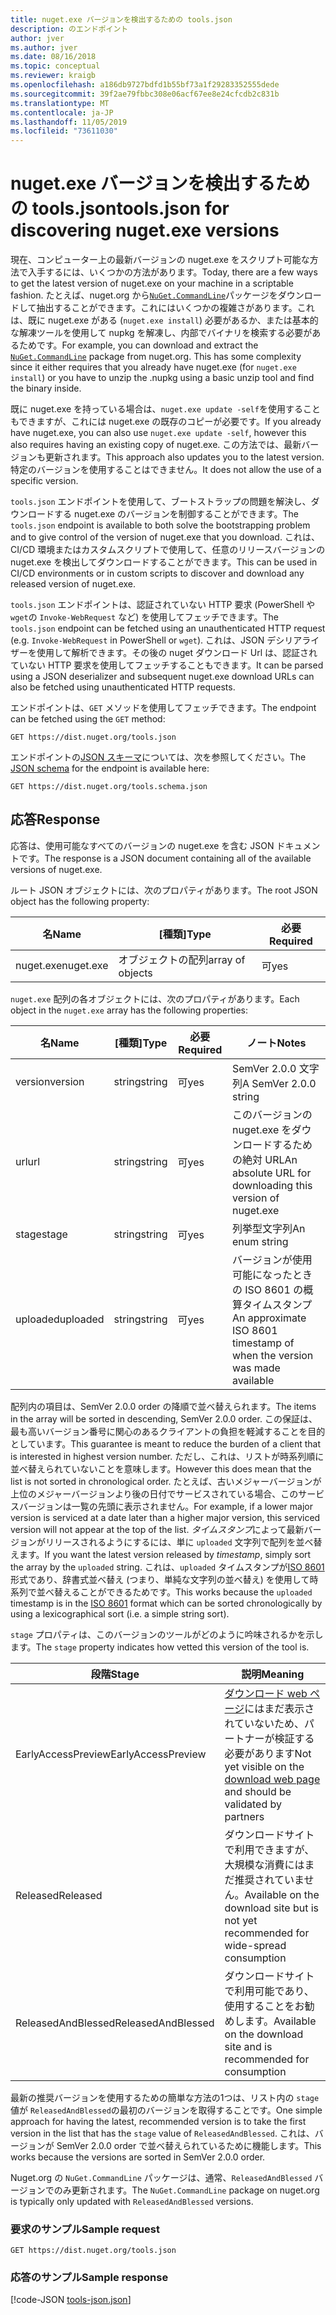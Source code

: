 ```yaml
---
title: nuget.exe バージョンを検出するための tools.json
description: のエンドポイント
author: jver
ms.author: jver
ms.date: 08/16/2018
ms.topic: conceptual
ms.reviewer: kraigb
ms.openlocfilehash: a186db9727bdfd1b55bf73a1f29283352555dede
ms.sourcegitcommit: 39f2ae79fbbc308e06acf67ee8e24cfcdb2c831b
ms.translationtype: MT
ms.contentlocale: ja-JP
ms.lasthandoff: 11/05/2019
ms.locfileid: "73611030"
---
```

# <a name="toolsjson-for-discovering-nugetexe-versions"></a><span data-ttu-id="c2b2f-103">nuget.exe バージョンを検出するための tools.json</span><span class="sxs-lookup"><span data-stu-id="c2b2f-103">tools.json for discovering nuget.exe versions</span></span>

<span data-ttu-id="c2b2f-104">現在、コンピューター上の最新バージョンの nuget.exe をスクリプト可能な方法で入手するには、いくつかの方法があります。</span><span class="sxs-lookup"><span data-stu-id="c2b2f-104">Today, there are a few ways to get the latest version of nuget.exe on your machine in a scriptable fashion.</span></span> <span data-ttu-id="c2b2f-105">たとえば、nuget.org から[`NuGet.CommandLine`](https://www.nuget.org/packages/NuGet.CommandLine/)パッケージをダウンロードして抽出することができます。これにはいくつかの複雑さがあります。これは、既に nuget.exe がある (`nuget.exe install`) 必要があるか、または基本的な解凍ツールを使用して nupkg を解凍し、内部でバイナリを検索する必要があるためです。</span><span class="sxs-lookup"><span data-stu-id="c2b2f-105">For example, you can download and extract the [`NuGet.CommandLine`](https://www.nuget.org/packages/NuGet.CommandLine/) package from nuget.org. This has some complexity since it either requires that you already have nuget.exe (for `nuget.exe install`) or you have to unzip the .nupkg using a basic unzip tool and find the binary inside.</span></span>

<span data-ttu-id="c2b2f-106">既に nuget.exe を持っている場合は、`nuget.exe update -self`を使用することもできますが、これには nuget.exe の既存のコピーが必要です。</span><span class="sxs-lookup"><span data-stu-id="c2b2f-106">If you already have nuget.exe, you can also use `nuget.exe update -self`, however this also requires having an existing copy of nuget.exe.</span></span> <span data-ttu-id="c2b2f-107">この方法では、最新バージョンも更新されます。</span><span class="sxs-lookup"><span data-stu-id="c2b2f-107">This approach also updates you to the latest version.</span></span> <span data-ttu-id="c2b2f-108">特定のバージョンを使用することはできません。</span><span class="sxs-lookup"><span data-stu-id="c2b2f-108">It does not allow the use of a specific version.</span></span>

<span data-ttu-id="c2b2f-109">`tools.json` エンドポイントを使用して、ブートストラップの問題を解決し、ダウンロードする nuget.exe のバージョンを制御することができます。</span><span class="sxs-lookup"><span data-stu-id="c2b2f-109">The `tools.json` endpoint is available to both solve the bootstrapping problem and to give control of the version of nuget.exe that you download.</span></span> <span data-ttu-id="c2b2f-110">これは、CI/CD 環境またはカスタムスクリプトで使用して、任意のリリースバージョンの nuget.exe を検出してダウンロードすることができます。</span><span class="sxs-lookup"><span data-stu-id="c2b2f-110">This can be used in CI/CD environments or in custom scripts to discover and download any released version of nuget.exe.</span></span>

<span data-ttu-id="c2b2f-111">`tools.json` エンドポイントは、認証されていない HTTP 要求 (PowerShell や `wget`の `Invoke-WebRequest` など) を使用してフェッチできます。</span><span class="sxs-lookup"><span data-stu-id="c2b2f-111">The `tools.json` endpoint can be fetched using an unauthenticated HTTP request (e.g. `Invoke-WebRequest` in PowerShell or `wget`).</span></span> <span data-ttu-id="c2b2f-112">これは、JSON デシリアライザーを使用して解析できます。その後の nuget ダウンロード Url は、認証されていない HTTP 要求を使用してフェッチすることもできます。</span><span class="sxs-lookup"><span data-stu-id="c2b2f-112">It can be parsed using a JSON deserializer and subsequent nuget.exe download URLs can also be fetched using unauthenticated HTTP requests.</span></span>

<span data-ttu-id="c2b2f-113">エンドポイントは、`GET` メソッドを使用してフェッチできます。</span><span class="sxs-lookup"><span data-stu-id="c2b2f-113">The endpoint can be fetched using the `GET` method:</span></span>

    GET https://dist.nuget.org/tools.json

<span data-ttu-id="c2b2f-114">エンドポイントの[JSON スキーマ](https://json-schema.org/)については、次を参照してください。</span><span class="sxs-lookup"><span data-stu-id="c2b2f-114">The [JSON schema](https://json-schema.org/) for the endpoint is available here:</span></span>

    GET https://dist.nuget.org/tools.schema.json

## <a name="response"></a><span data-ttu-id="c2b2f-115">応答</span><span class="sxs-lookup"><span data-stu-id="c2b2f-115">Response</span></span>

<span data-ttu-id="c2b2f-116">応答は、使用可能なすべてのバージョンの nuget.exe を含む JSON ドキュメントです。</span><span class="sxs-lookup"><span data-stu-id="c2b2f-116">The response is a JSON document containing all of the available versions of nuget.exe.</span></span>

<span data-ttu-id="c2b2f-117">ルート JSON オブジェクトには、次のプロパティがあります。</span><span class="sxs-lookup"><span data-stu-id="c2b2f-117">The root JSON object has the following property:</span></span>

<span data-ttu-id="c2b2f-118">名</span><span class="sxs-lookup"><span data-stu-id="c2b2f-118">Name</span></span>      | <span data-ttu-id="c2b2f-119">[種類]</span><span class="sxs-lookup"><span data-stu-id="c2b2f-119">Type</span></span>             | <span data-ttu-id="c2b2f-120">必要</span><span class="sxs-lookup"><span data-stu-id="c2b2f-120">Required</span></span>
--------- | ---------------- | --------
<span data-ttu-id="c2b2f-121">nuget.exe</span><span class="sxs-lookup"><span data-stu-id="c2b2f-121">nuget.exe</span></span> | <span data-ttu-id="c2b2f-122">オブジェクトの配列</span><span class="sxs-lookup"><span data-stu-id="c2b2f-122">array of objects</span></span> | <span data-ttu-id="c2b2f-123">可</span><span class="sxs-lookup"><span data-stu-id="c2b2f-123">yes</span></span>

<span data-ttu-id="c2b2f-124">`nuget.exe` 配列の各オブジェクトには、次のプロパティがあります。</span><span class="sxs-lookup"><span data-stu-id="c2b2f-124">Each object in the `nuget.exe` array has the following properties:</span></span>

<span data-ttu-id="c2b2f-125">名</span><span class="sxs-lookup"><span data-stu-id="c2b2f-125">Name</span></span>     | <span data-ttu-id="c2b2f-126">[種類]</span><span class="sxs-lookup"><span data-stu-id="c2b2f-126">Type</span></span>   | <span data-ttu-id="c2b2f-127">必要</span><span class="sxs-lookup"><span data-stu-id="c2b2f-127">Required</span></span> | <span data-ttu-id="c2b2f-128">ノート</span><span class="sxs-lookup"><span data-stu-id="c2b2f-128">Notes</span></span>
-------- | ------ | -------- | -----
<span data-ttu-id="c2b2f-129">version</span><span class="sxs-lookup"><span data-stu-id="c2b2f-129">version</span></span>  | <span data-ttu-id="c2b2f-130">string</span><span class="sxs-lookup"><span data-stu-id="c2b2f-130">string</span></span> | <span data-ttu-id="c2b2f-131">可</span><span class="sxs-lookup"><span data-stu-id="c2b2f-131">yes</span></span>      | <span data-ttu-id="c2b2f-132">SemVer 2.0.0 文字列</span><span class="sxs-lookup"><span data-stu-id="c2b2f-132">A SemVer 2.0.0 string</span></span>
<span data-ttu-id="c2b2f-133">url</span><span class="sxs-lookup"><span data-stu-id="c2b2f-133">url</span></span>      | <span data-ttu-id="c2b2f-134">string</span><span class="sxs-lookup"><span data-stu-id="c2b2f-134">string</span></span> | <span data-ttu-id="c2b2f-135">可</span><span class="sxs-lookup"><span data-stu-id="c2b2f-135">yes</span></span>      | <span data-ttu-id="c2b2f-136">このバージョンの nuget.exe をダウンロードするための絶対 URL</span><span class="sxs-lookup"><span data-stu-id="c2b2f-136">An absolute URL for downloading this version of nuget.exe</span></span>
<span data-ttu-id="c2b2f-137">stage</span><span class="sxs-lookup"><span data-stu-id="c2b2f-137">stage</span></span>    | <span data-ttu-id="c2b2f-138">string</span><span class="sxs-lookup"><span data-stu-id="c2b2f-138">string</span></span> | <span data-ttu-id="c2b2f-139">可</span><span class="sxs-lookup"><span data-stu-id="c2b2f-139">yes</span></span>      | <span data-ttu-id="c2b2f-140">列挙型文字列</span><span class="sxs-lookup"><span data-stu-id="c2b2f-140">An enum string</span></span>
<span data-ttu-id="c2b2f-141">uploaded</span><span class="sxs-lookup"><span data-stu-id="c2b2f-141">uploaded</span></span> | <span data-ttu-id="c2b2f-142">string</span><span class="sxs-lookup"><span data-stu-id="c2b2f-142">string</span></span> | <span data-ttu-id="c2b2f-143">可</span><span class="sxs-lookup"><span data-stu-id="c2b2f-143">yes</span></span>      | <span data-ttu-id="c2b2f-144">バージョンが使用可能になったときの ISO 8601 の概算タイムスタンプ</span><span class="sxs-lookup"><span data-stu-id="c2b2f-144">An approximate ISO 8601 timestamp of when the version was made available</span></span>

<span data-ttu-id="c2b2f-145">配列内の項目は、SemVer 2.0.0 order の降順で並べ替えられます。</span><span class="sxs-lookup"><span data-stu-id="c2b2f-145">The items in the array will be sorted in descending, SemVer 2.0.0 order.</span></span> <span data-ttu-id="c2b2f-146">この保証は、最も高いバージョン番号に関心のあるクライアントの負担を軽減することを目的としています。</span><span class="sxs-lookup"><span data-stu-id="c2b2f-146">This guarantee is meant to reduce the burden of a client that is interested in highest version number.</span></span> <span data-ttu-id="c2b2f-147">ただし、これは、リストが時系列順に並べ替えられていないことを意味します。</span><span class="sxs-lookup"><span data-stu-id="c2b2f-147">However this does mean that the list is not sorted in chronological order.</span></span> <span data-ttu-id="c2b2f-148">たとえば、古いメジャーバージョンが上位のメジャーバージョンより後の日付でサービスされている場合、このサービスバージョンは一覧の先頭に表示されません。</span><span class="sxs-lookup"><span data-stu-id="c2b2f-148">For example, if a lower major version is serviced at a date later than a higher major version, this serviced version will not appear at the top of the list.</span></span> <span data-ttu-id="c2b2f-149">*タイムスタンプ*によって最新バージョンがリリースされるようにするには、単に `uploaded` 文字列で配列を並べ替えます。</span><span class="sxs-lookup"><span data-stu-id="c2b2f-149">If you want the latest version released by *timestamp*, simply sort the array by the `uploaded` string.</span></span> <span data-ttu-id="c2b2f-150">これは、`uploaded` タイムスタンプが[ISO 8601](https://www.iso.org/iso-8601-date-and-time-format.html)形式であり、辞書式並べ替え (つまり、単純な文字列の並べ替え) を使用して時系列で並べ替えることができるためです。</span><span class="sxs-lookup"><span data-stu-id="c2b2f-150">This works because the `uploaded` timestamp is in the [ISO 8601](https://www.iso.org/iso-8601-date-and-time-format.html) format which can be sorted chronologically by using a lexicographical sort (i.e. a simple string sort).</span></span>

<span data-ttu-id="c2b2f-151">`stage` プロパティは、このバージョンのツールがどのように吟味されるかを示します。</span><span class="sxs-lookup"><span data-stu-id="c2b2f-151">The `stage` property indicates how vetted this version of the tool is.</span></span> 

<span data-ttu-id="c2b2f-152">段階</span><span class="sxs-lookup"><span data-stu-id="c2b2f-152">Stage</span></span>              | <span data-ttu-id="c2b2f-153">説明</span><span class="sxs-lookup"><span data-stu-id="c2b2f-153">Meaning</span></span>
------------------ | ------
<span data-ttu-id="c2b2f-154">EarlyAccessPreview</span><span class="sxs-lookup"><span data-stu-id="c2b2f-154">EarlyAccessPreview</span></span> | <span data-ttu-id="c2b2f-155">[ダウンロード web ページ](https://www.nuget.org/downloads)にはまだ表示されていないため、パートナーが検証する必要があります</span><span class="sxs-lookup"><span data-stu-id="c2b2f-155">Not yet visible on the [download web page](https://www.nuget.org/downloads) and should be validated by partners</span></span>
<span data-ttu-id="c2b2f-156">Released</span><span class="sxs-lookup"><span data-stu-id="c2b2f-156">Released</span></span>           | <span data-ttu-id="c2b2f-157">ダウンロードサイトで利用できますが、大規模な消費にはまだ推奨されていません。</span><span class="sxs-lookup"><span data-stu-id="c2b2f-157">Available on the download site but is not yet recommended for wide-spread consumption</span></span>
<span data-ttu-id="c2b2f-158">ReleasedAndBlessed</span><span class="sxs-lookup"><span data-stu-id="c2b2f-158">ReleasedAndBlessed</span></span> | <span data-ttu-id="c2b2f-159">ダウンロードサイトで利用可能であり、使用することをお勧めします。</span><span class="sxs-lookup"><span data-stu-id="c2b2f-159">Available on the download site and is recommended for consumption</span></span>

<span data-ttu-id="c2b2f-160">最新の推奨バージョンを使用するための簡単な方法の1つは、リスト内の `stage` 値が `ReleasedAndBlessed`の最初のバージョンを取得することです。</span><span class="sxs-lookup"><span data-stu-id="c2b2f-160">One simple approach for having the latest, recommended version is to take the first version in the list that has the `stage` value of `ReleasedAndBlessed`.</span></span> <span data-ttu-id="c2b2f-161">これは、バージョンが SemVer 2.0.0 order で並べ替えられているために機能します。</span><span class="sxs-lookup"><span data-stu-id="c2b2f-161">This works because the versions are sorted in SemVer 2.0.0 order.</span></span>

<span data-ttu-id="c2b2f-162">Nuget.org の `NuGet.CommandLine` パッケージは、通常、`ReleasedAndBlessed` バージョンでのみ更新されます。</span><span class="sxs-lookup"><span data-stu-id="c2b2f-162">The `NuGet.CommandLine` package on nuget.org is typically only updated with `ReleasedAndBlessed` versions.</span></span>

### <a name="sample-request"></a><span data-ttu-id="c2b2f-163">要求のサンプル</span><span class="sxs-lookup"><span data-stu-id="c2b2f-163">Sample request</span></span>

    GET https://dist.nuget.org/tools.json

### <a name="sample-response"></a><span data-ttu-id="c2b2f-164">応答のサンプル</span><span class="sxs-lookup"><span data-stu-id="c2b2f-164">Sample response</span></span>

[!code-JSON [tools-json.json](./_data/tools-json.json)]
